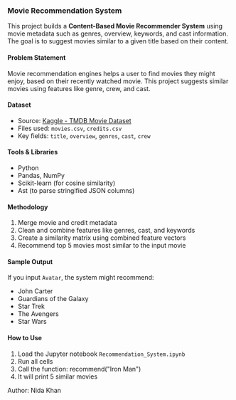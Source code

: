 
### Movie Recommendation System

This project builds a **Content-Based Movie Recommender System** using movie metadata such as genres, overview, keywords, and cast information. The goal is to suggest movies similar to a given title based on their content.

#### Problem Statement

Movie recommendation engines helps a user to find movies they might enjoy, based on their recently watched movie. This project suggests similar movies using features like genre, crew, and cast.

####  Dataset

- Source: [Kaggle - TMDB Movie Dataset](https://www.kaggle.com/datasets/tmdb/tmdb-movie-metadata)
- Files used: `movies.csv`, `credits.csv`
- Key fields: `title`, `overview`, `genres`, `cast`, `crew`

#### Tools & Libraries

- Python
- Pandas, NumPy
- Scikit-learn (for cosine similarity)
- Ast (to parse stringified JSON columns)

####  Methodology

1. Merge movie and credit metadata
2. Clean and combine features like genres, cast, and keywords
3. Create a similarity matrix using combined feature vectors
4. Recommend top 5 movies most similar to the input movie

####  Sample Output

If you input `Avatar`, the system might recommend:
- John Carter  
- Guardians of the Galaxy  
- Star Trek  
- The Avengers  
- Star Wars

####  How to Use

1. Load the Jupyter notebook `Recommendation_System.ipynb`
2. Run all cells
3. Call the function: recommend("Iron Man")
4. It will print 5 similar movies


Author: Nida Khan

